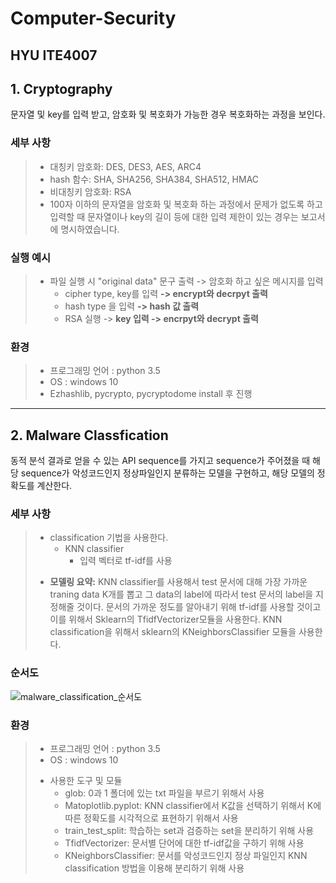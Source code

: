 # Computer-Security
HYU ITE4007
-----------------------
## 1. Cryptography
  문자열 및 key를 입력 받고, 암호화 및 복호화가 가능한 경우 복호화하는 과정을 보인다.
  ### 세부 사항
  > - 대칭키 암호화: DES, DES3, AES, ARC4
  > - hash 함수: SHA, SHA256, SHA384, SHA512, HMAC
  > - 비대칭키 암호화: RSA
  > - 100자 이하의 문자열을 암호화 및 복호화 하는 과정에서 문제가 없도록 하고 입력할 때 문자열이나 key의 길이 등에 대한 입력 제한이 있는 경우는 보고서에 명시하였습니다.
  
  ### 실행 예시
  > + 파일 실행 시 "original data" 문구 출력 -> 암호화 하고 싶은 메시지를 입력
  >   + cipher type, key를 입력 **-> encrypt와 decrpyt 출력**
  >   + hash type 을 입력 **-> hash 값 출력**
  >   + RSA 실행 -> **key 입력 -> encrpyt와 decrypt 출력**
 
 ### 환경
 > - 프로그래밍 언어 : python 3.5
 > - OS : windows 10
 > - Ezhashlib, pycrypto, pycryptodome install 후 진행
 --------------------------------------------------
 ## 2. Malware Classfication
  동적 분석 결과로 얻을 수 있는 API sequence를 가지고 sequence가 주어졌을 때 해당 sequence가 악성코드인지 정상파일인지 분류하는 모델을 구현하고, 해당 모델의 정확도를 계산한다.
  ### 세부 사항
  > + classification 기법을 사용한다. 
  >   + KNN classifier
  >     + 입력 벡터로 tf-idf를 사용
  > - **모델링 요약:** KNN classifier를 사용해서 test 문서에 대해 가장 가까운 traning data K개를 뽑고 그 data의 label에 따라서 test 문서의 label을 지정해줄 것이다. 문서의 가까운 정도를 알아내기 위해 tf-idf를 사용할 것이고 이를 위해서 Sklearn의 TfidfVectorizer모듈을 사용한다. KNN classification을 위해서 sklearn의 KNeighborsClassifier 모듈을 사용한다. 
  
  ### 순서도 
  ![malware_classification_순서도](https://user-images.githubusercontent.com/69952073/104265232-781c8d80-54d0-11eb-917a-054a2c33bb31.png)
   ### 환경
   > - 프로그래밍 언어 : python 3.5
   > - OS : windows 10
   > + 사용한 도구 및 모듈
   >    + glob: 0과 1 폴더에 있는 txt 파일을 부르기 위해서 사용
   >    + Matoplotlib.pyplot: KNN classifier에서 K값을 선택하기 위해서 K에 따른 정확도를 시각적으로 표현하기 위해서 사용
   >    + train_test_split: 학습하는 set과 검증하는 set을 분리하기 위해 사용
   >    + TfidfVectorizer: 문서별 단어에 대한 tf-idf값을 구하기 위해 사용
   >    + KNeighborsClassifier: 문서를 악성코드인지 정상 파일인지 KNN classification 방법을 이용해 분리하기 위해 사용
 
